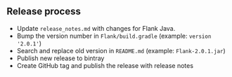 ## Release process

- Update `release_notes.md` with changes for Flank Java.
- Bump the version number in `Flank/build.gradle` (example: `version '2.0.1'`)
- Search and replace old version in `README.md` (example: `Flank-2.0.1.jar`)
- Publish new release to bintray
- Create GitHub tag and publish the release with release notes

